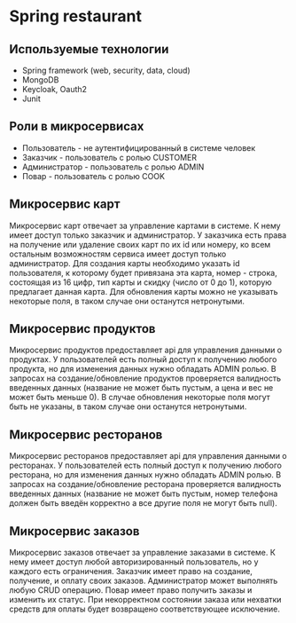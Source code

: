 # Spring restaurant

## Используемые технологии
* Spring framework (web, security, data, cloud)
* MongoDB
* Keycloak, Oauth2
* Junit

## Роли в микросервисах
- Пользователь - не аутентифицированный в системе человек
- Заказчик - пользователь с ролью CUSTOMER
- Администратор - пользователь с ролью ADMIN
- Повар - пользователь с ролью COOK

## Микросервис карт
Микросервис карт отвечает за управление картами в системе. К нему имеет доступ только
заказчик и администратор. У заказчика есть права на получение или удаление своих карт
по их id или номеру, ко всем остальным возможностям сервиса имеет доступ только 
администратор. Для создания карты необходимо указать id пользователя, к которому будет
привязана эта карта, номер - строка, состоящая из 16 цифр, тип карты и скидку (число 
от 0 до 1), которую предлагает данная карта. Для обновления карты можно не указывать 
некоторые поля, в таком случае они останутся нетронутыми.

## Микросервис продуктов
Микросервис продуктов предоставляет api для управления данными о продуктах. 
У пользователей есть полный доступ к получению любого продукта, но для изменения 
данных нужно обладать ADMIN ролью. В запросах на создание/обновление продуктов 
проверяется валидность введенных данных (название не может быть пустым, а цена и 
вес не может быть меньше 0). В случае обновления некоторые поля могут быть не 
указаны, в таком случае они останутся нетронутыми.

## Микросервис ресторанов
Микросервис ресторанов предоставляет api для управления данными о ресторанах. 
У пользователей есть полный доступ к получению любого ресторана, но для изменения 
данных нужно обладать ADMIN ролью. В запросах на создание/обновление ресторана 
проверяется валидность введенных данных (название не может быть пустым, номер 
телефона должен быть введён корректно а все другие поля не могут быть null).

## Микросервис заказов
Микросервис заказов отвечает за управление заказами в системе. К нему имеет доступ 
любой авторизированный пользователь, но у каждого есть ограничения. Заказчик имеет 
право на создание, получение, и оплату своих заказов. Администратор может выполнять 
любую CRUD операцию. Повар имеет право получить заказы и изменить их статус. При 
некорректном состоянии заказа или нехватки средств для оплаты будет возвращено 
соответствующее исключение.

